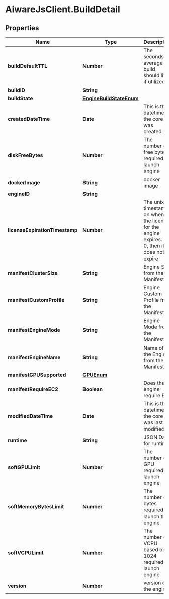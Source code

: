 # AiwareJsClient.BuildDetail

## Properties

Name | Type | Description | Notes
------------ | ------------- | ------------- | -------------
**buildDefaultTTL** | **Number** | The seconds on average a build should live if utilized | [optional] 
**buildID** | **String** |  | [optional] 
**buildState** | [**EngineBuildStateEnum**](EngineBuildStateEnum.md) |  | [optional] 
**createdDateTime** | **Date** | This is the datetime the core was created | [optional] 
**diskFreeBytes** | **Number** | The number of free bytes required to launch engine | [optional] 
**dockerImage** | **String** | docker image | [optional] 
**engineID** | **String** |  | [optional] 
**licenseExpirationTimestamp** | **Number** | The unix timestamp on when the license for the engine expires.  If 0, then it does not expire | [optional] 
**manifestClusterSize** | **String** | Engine Size from the Manifest | [optional] 
**manifestCustomProfile** | **String** | Engine Custom Profile from the Manifest | [optional] 
**manifestEngineMode** | **String** | Engine Mode from the Manifest | [optional] 
**manifestEngineName** | **String** | Name of the Engine from the Manifest | [optional] 
**manifestGPUSupported** | [**GPUEnum**](GPUEnum.md) |  | [optional] 
**manifestRequireEC2** | **Boolean** | Does the engine require EC2 | [optional] 
**modifiedDateTime** | **Date** | This is the datetime the core was last modified. | [optional] 
**runtime** | **String** | JSON Data for runtime | [optional] 
**softGPULimit** | **Number** | The number of GPU required to launch engine | [optional] 
**softMemoryBytesLimit** | **Number** | The number of bytes required to launch this engine | [optional] 
**softVCPULimit** | **Number** | The number of VCPU based on 1024 required to launch engine | [optional] 
**version** | **Number** | version of the engine | [optional] 


